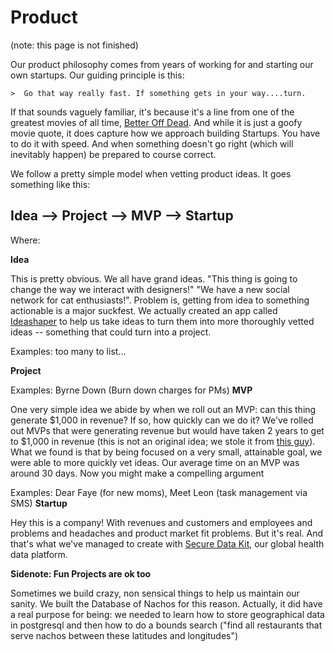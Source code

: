 # Product

(note: this page is not finished)

Our product philosophy comes from years of working for and starting our own startups. Our guiding principle is this:

    >  Go that way really fast. If something gets in your way....turn.

If that sounds vaguely familiar, it's because it's a line from one of the greatest movies of all time, [Better Off Dead](https://www.youtube.com/watch?v=lEHZJNQ5Y4A). And while it is just a goofy movie quote, it does capture how we approach building Startups. You have to do it with speed. And when something doesn't go right (which will inevitably happen) be prepared to course correct.

We follow a pretty simple model when vetting product ideas. It goes something like this:

## Idea --> Project --> MVP --> Startup

Where:

**Idea**

This is pretty obvious. We all have grand ideas. "This thing is going to change the way we interact with designers!" "We have a new social network for cat enthusiasts!". Problem is, getting from idea to something actionable is a major suckfest. We actually created an app called [Ideashaper](https://www.standardco.de/ideashaper-get-your-ideas-in-front-of-your-team) to help us take ideas to turn them into more thoroughly vetted ideas -- something that could turn into a project.

Examples: too many to list...

**Project**

Examples:  Byrne Down (Burn down charges for PMs)
**MVP**

One very simple idea we abide by when we roll out an MVP: can this thing generate $1,000 in revenue? If so, how quickly can we do it? We've rolled out MVPs that were generating revenue but would have taken 2 years to get to $1,000 in revenue (this is not an original idea; we stole it from [this guy](http://tinyletter.com/orbital/letters/our-next-program-the-orbital-1k)). What we found is that by being focused on a very small, attainable goal, we were able to more quickly vet ideas. Our average time on an MVP was around 30 days. Now you might make a compelling argument

Examples: Dear Faye (for new moms), Meet Leon (task management via SMS)
**Startup**

Hey this is a company! With revenues and customers and employees and problems and headaches and product market fit problems. But it's real. And that's what we've managed to create with [Secure Data Kit](http://www.securedatakit.com), our global health data platform.

**Sidenote: Fun Projects are ok too**

Sometimes we build crazy, non sensical things to help us maintain our sanity. We built the Database of Nachos for this reason. Actually, it did have a real purpose for being: we needed to learn how to store geographical data in postgresql and then how to do a bounds search ("find all restaurants that serve nachos between these latitudes and longitudes")
